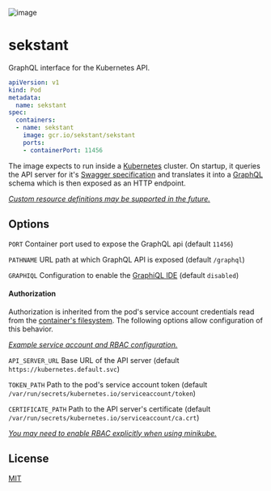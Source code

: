 ![image](https://user-images.githubusercontent.com/9319710/54000904-463d8180-4117-11e9-9bb2-09e023a7e66c.png)

# sekstant

GraphQL interface for the Kubernetes API.

```yaml
apiVersion: v1
kind: Pod
metadata:
  name: sekstant
spec:
  containers:
  - name: sekstant
    image: gcr.io/sekstant/sekstant
    ports:
    - containerPort: 11456
```

The image expects to run inside a [Kubernetes](https://kubernetes.io/) cluster. On startup, it queries the API server for it's [Swagger specification](https://swagger.io/specification/) and translates it into a [GraphQL](https://graphql.org/) schema which is then exposed as an HTTP endpoint.

_[Custom resource definitions may be supported in the future.](https://github.com/kubernetes/enhancements/issues/692)_

## Options

`PORT` Container port used to expose the GraphQL api (default `11456`)

`PATHNAME` URL path at which GraphQL API is exposed (default `/graphql`)

`GRAPHIQL` Configuration to enable the [GraphiQL IDE](https://github.com/graphql/graphiql) (default `disabled`)

#### Authorization

Authorization is inherited from the pod's service account credentials read from the [container's filesystem](https://kubernetes.io/docs/tasks/access-application-cluster/access-cluster/#accessing-the-api-from-a-pod). The following options allow configuration of this behavior.

_[Example service account and RBAC configuration.](./example.yaml)_

`API_SERVER_URL` Base URL of the API server (default `https://kubernetes.default.svc`)

`TOKEN_PATH` Path to the pod's service account token (default `/var/run/secrets/kubernetes.io/serviceaccount/token`)

`CERTIFICATE_PATH` Path to the API server's certificate (default `/var/run/secrets/kubernetes.io/serviceaccount/ca.crt`)

_[You may need to enable RBAC explicitly when using minikube.](https://gist.github.com/F21/08bfc2e3592bed1e931ec40b8d2ab6f5)_

## License

[MIT](./LICENSE)
